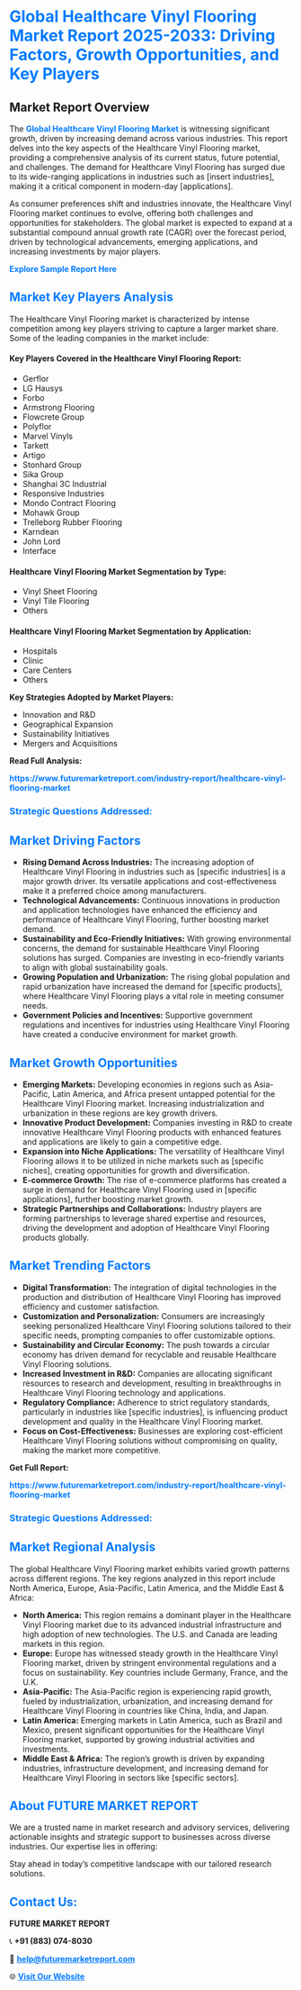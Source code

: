 <h1 style="color: #007BFF;">Global Healthcare Vinyl Flooring Market Report 2025-2033: Driving Factors, Growth Opportunities, and Key Players</h1>

<section id="overview">
<h2>Market Report Overview</h2>
<p>The <a href="https://www.futuremarketreport.com/industry-report/healthcare-vinyl-flooring-market" style="color: #007BFF; text-decoration: none;"><strong>Global Healthcare Vinyl Flooring Market</strong></a> is witnessing significant growth, driven by increasing demand across various industries. This report delves into the key aspects of the Healthcare Vinyl Flooring market, providing a comprehensive analysis of its current status, future potential, and challenges. The demand for Healthcare Vinyl Flooring has surged due to its wide-ranging applications in industries such as [insert industries], making it a critical component in modern-day [applications].</p>
<p>As consumer preferences shift and industries innovate, the Healthcare Vinyl Flooring market continues to evolve, offering both challenges and opportunities for stakeholders. The global market is expected to expand at a substantial compound annual growth rate (CAGR) over the forecast period, driven by technological advancements, emerging applications, and increasing investments by major players.</p>
</section>

<section id="overview">
<p><a href="https://www.futuremarketreport.com/request-sample/reportId=79644" style="color: #007BFF; text-decoration: none;"><strong>Explore Sample Report Here</strong></a></p>
</section>

<section id="key-players">
<h2 style="color: #007BFF;">Market Key Players Analysis</h2>
<p>The Healthcare Vinyl Flooring market is characterized by intense competition among key players striving to capture a larger market share. Some of the leading companies in the market include:</p>
<h4>Key Players Covered in the Healthcare Vinyl Flooring Report:</h4>
<ul><li>Gerflor</li><li>LG Hausys</li><li>Forbo</li><li>Armstrong Flooring</li><li>Flowcrete Group</li><li>Polyflor</li><li>Marvel Vinyls</li><li>Tarkett</li><li>Artigo</li><li>Stonhard Group</li><li>Sika Group</li><li>Shanghai 3C Industrial</li><li>Responsive Industries</li><li>Mondo Contract Flooring</li><li>Mohawk Group</li><li>Trelleborg Rubber Flooring</li><li>Karndean</li><li>John Lord</li><li>Interface</li></ul>
<h4>Healthcare Vinyl Flooring Market Segmentation by Type:</h4>
<ul><li>Vinyl Sheet Flooring</li><li>Vinyl Tile Flooring</li><li>Others</li></ul>

<h4>Healthcare Vinyl Flooring Market Segmentation by Application:</h4>
<ul><li>Hospitals</li><li>Clinic</li><li>Care Centers</li><li>Others</li></ul>
<p><strong>Key Strategies Adopted by Market Players:</strong></p>
<ul>
<li>Innovation and R&D</li>
<li>Geographical Expansion</li>
<li>Sustainability Initiatives</li>
<li>Mergers and Acquisitions</li>
</ul>
</section>

<section>
<p><strong>Read Full Analysis: </strong></p><a href="https://www.futuremarketreport.com/industry-report/healthcare-vinyl-flooring-market" style="color: #007BFF; text-decoration: none;"><strong>https://www.futuremarketreport.com/industry-report/healthcare-vinyl-flooring-market</strong></a>
<h3 style="color: #007BFF;">Strategic Questions Addressed:</h3>
</section>

<section id="driving-factors">
<h2 style="color: #007BFF;">Market Driving Factors</h2>
<ul>
<li><strong>Rising Demand Across Industries:</strong> The increasing adoption of Healthcare Vinyl Flooring in industries such as [specific industries] is a major growth driver. Its versatile applications and cost-effectiveness make it a preferred choice among manufacturers.</li>
<li><strong>Technological Advancements:</strong> Continuous innovations in production and application technologies have enhanced the efficiency and performance of Healthcare Vinyl Flooring, further boosting market demand.</li>
<li><strong>Sustainability and Eco-Friendly Initiatives:</strong> With growing environmental concerns, the demand for sustainable Healthcare Vinyl Flooring solutions has surged. Companies are investing in eco-friendly variants to align with global sustainability goals.</li>
<li><strong>Growing Population and Urbanization:</strong> The rising global population and rapid urbanization have increased the demand for [specific products], where Healthcare Vinyl Flooring plays a vital role in meeting consumer needs.</li>
<li><strong>Government Policies and Incentives:</strong> Supportive government regulations and incentives for industries using Healthcare Vinyl Flooring have created a conducive environment for market growth.</li>
</ul>
</section>

<section id="growth-opportunities">
<h2 style="color: #007BFF;">Market Growth Opportunities</h2>
<ul>
<li><strong>Emerging Markets:</strong> Developing economies in regions such as Asia-Pacific, Latin America, and Africa present untapped potential for the Healthcare Vinyl Flooring market. Increasing industrialization and urbanization in these regions are key growth drivers.</li>
<li><strong>Innovative Product Development:</strong> Companies investing in R&D to create innovative Healthcare Vinyl Flooring products with enhanced features and applications are likely to gain a competitive edge.</li>
<li><strong>Expansion into Niche Applications:</strong> The versatility of Healthcare Vinyl Flooring allows it to be utilized in niche markets such as [specific niches], creating opportunities for growth and diversification.</li>
<li><strong>E-commerce Growth:</strong> The rise of e-commerce platforms has created a surge in demand for Healthcare Vinyl Flooring used in [specific applications], further boosting market growth.</li>
<li><strong>Strategic Partnerships and Collaborations:</strong> Industry players are forming partnerships to leverage shared expertise and resources, driving the development and adoption of Healthcare Vinyl Flooring products globally.</li>
</ul>
</section>

<section id="trending-factors">
<h2 style="color: #007BFF;">Market Trending Factors</h2>
<ul>
<li><strong>Digital Transformation:</strong> The integration of digital technologies in the production and distribution of Healthcare Vinyl Flooring has improved efficiency and customer satisfaction.</li>
<li><strong>Customization and Personalization:</strong> Consumers are increasingly seeking personalized Healthcare Vinyl Flooring solutions tailored to their specific needs, prompting companies to offer customizable options.</li>
<li><strong>Sustainability and Circular Economy:</strong> The push towards a circular economy has driven demand for recyclable and reusable Healthcare Vinyl Flooring solutions.</li>
<li><strong>Increased Investment in R&D:</strong> Companies are allocating significant resources to research and development, resulting in breakthroughs in Healthcare Vinyl Flooring technology and applications.</li>
<li><strong>Regulatory Compliance:</strong> Adherence to strict regulatory standards, particularly in industries like [specific industries], is influencing product development and quality in the Healthcare Vinyl Flooring market.</li>
<li><strong>Focus on Cost-Effectiveness:</strong> Businesses are exploring cost-efficient Healthcare Vinyl Flooring solutions without compromising on quality, making the market more competitive.</li>
</ul>
</section>

<section>
<p><strong>Get Full Report: </strong></p><a href="https://www.futuremarketreport.com/industry-report/healthcare-vinyl-flooring-market" style="color: #007BFF; text-decoration: none;"><strong>https://www.futuremarketreport.com/industry-report/healthcare-vinyl-flooring-market</strong></a>
<h3 style="color: #007BFF;">Strategic Questions Addressed:</h3>
</section>


<section id="regional-analysis">
<h2 style="color: #007BFF;">Market Regional Analysis</h2>
<p>The global Healthcare Vinyl Flooring market exhibits varied growth patterns across different regions. The key regions analyzed in this report include North America, Europe, Asia-Pacific, Latin America, and the Middle East & Africa:</p>
<ul>
<li><strong>North America:</strong> This region remains a dominant player in the Healthcare Vinyl Flooring market due to its advanced industrial infrastructure and high adoption of new technologies. The U.S. and Canada are leading markets in this region.</li>
<li><strong>Europe:</strong> Europe has witnessed steady growth in the Healthcare Vinyl Flooring market, driven by stringent environmental regulations and a focus on sustainability. Key countries include Germany, France, and the U.K.</li>
<li><strong>Asia-Pacific:</strong> The Asia-Pacific region is experiencing rapid growth, fueled by industrialization, urbanization, and increasing demand for Healthcare Vinyl Flooring in countries like China, India, and Japan.</li>
<li><strong>Latin America:</strong> Emerging markets in Latin America, such as Brazil and Mexico, present significant opportunities for the Healthcare Vinyl Flooring market, supported by growing industrial activities and investments.</li>
<li><strong>Middle East & Africa:</strong> The region’s growth is driven by expanding industries, infrastructure development, and increasing demand for Healthcare Vinyl Flooring in sectors like [specific sectors].</li>
</ul>
</section>

<footer>
<h2 style="color: #007BFF;">About FUTURE MARKET REPORT</h2>
<p>We are a trusted name in market research and advisory services, delivering actionable insights and strategic support to businesses across diverse industries. Our expertise lies in offering:</p>

<p>Stay ahead in today’s competitive landscape with our tailored research solutions.</p>

<h2 style="color: #007BFF;">Contact Us:</h2>
<p><strong>FUTURE MARKET REPORT</strong></p>
<p>📞 <strong>+91 (883) 074-8030</strong></p>
<p>📧 <strong><a href="mailto:help@futuremarketreport.com" style="color: #007BFF;">help@futuremarketreport.com</a></strong></p>
<p>🌐 <strong><a href="https://www.futuremarketreport.com/" style="color: #007BFF;">Visit Our Website</a></strong></p>
</footer>